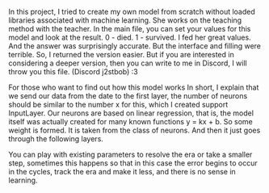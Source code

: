 In this project, I tried to create my own model from scratch without loaded libraries associated with machine learning. She works on the teaching method with the teacher. In the main file, you can set your values ​​for this model and look at the result. 0 - died. 1 - survived.
I fed her great values. And the answer was surprisingly accurate. But the interface and filling were terrible. So, I returned the version easier. But if you are interested in considering a deeper version, then you can write to me in Discord, I will throw you this file. (Discord j2stbob) :3

For those who want to find out how this model works
In short, I explain that we send our data from the date to the first layer, the number of neurons should be similar to the number x for this, which I created support InputLayer. Our neurons are based on linear regression, that is, the model itself was actually created for many known functions y = kx + b. So some weight is formed. It is taken from the class of neurons. And then it just goes through the following layers.

 You can play with existing parameters to resolve the era or take a smaller step, sometimes this happens so that in this case the error begins to occur in the cycles, track the era and make it less, and there is no sense in learning.
